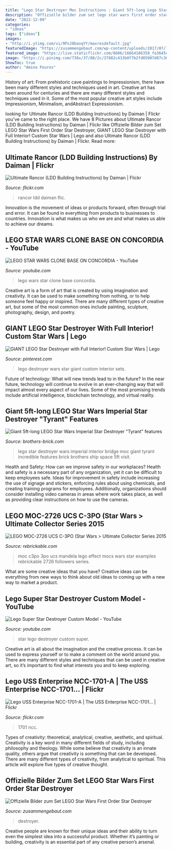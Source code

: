 ```yaml
---
title: "Lego Star Destroyer Moc Instructions : Giant 5ft-long Lego Star Wars Imperial Star Destroyer &quot;tyrant&quot; Features"
description: "Offizielle bilder zum set lego star wars first order star destroyer"
date: "2022-12-09"
categories:
- "ideas"
tags: ["ideas"]
images:
- "http://i.ytimg.com/vi/9PxJ8booqYY/maxresdefault.jpg"
featuredImage: "https://zusammengebaut.com/wp-content/uploads/2017/07/lego-star-wars-first-order-star-destroyer-75190-box-2017-1024x683.jpg"
featured_image: "https://live.staticflickr.com/8606/16664186358_fa3645e450_b.jpg"
image: "https://i.pinimg.com/736x/37/88/2c/37882c433b8f7b2fd05907d87c364f58.jpg"
ShowToc: true
author: "Amina Pouros"
---
```



History of art: From prehistoric cave paintings to Impressionism, there have been many different styles and techniques used in art.
Creative art has been around for centuries and there are many different styles and techniques used in it. Some of the most popular creative art styles include Impressionism, Minimalism, andAbstract Expressionism.

	

		
looking for Ultimate Rancor (LDD Building Instructions) by Daiman | Flickr you've came to the right place. We have 8 Pictures about Ultimate Rancor (LDD Building Instructions) by Daiman | Flickr like Offizielle Bilder zum Set LEGO Star Wars First Order Star Destroyer, GIANT LEGO Star Destroyer with Full Interior! Custom Star Wars | Lego and also Ultimate Rancor (LDD Building Instructions) by Daiman | Flickr. Read more:
		
    
## Ultimate Rancor (LDD Building Instructions) By Daiman | Flickr

<img loading=lazy src="https://live.staticflickr.com/8606/16664186358_fa3645e450_b.jpg" onerror="this.onerror=null;this.src='https://tse1.mm.bing.net/th?id=OIP.1Wttl7IDYARMghhhdyRheQHaGL&amp;pid=15.1';" alt="Ultimate Rancor (LDD Building Instructions) by Daiman | Flickr">

_Source: flickr.com_

>rancor ldd daiman flic. 

	

Innovation is the movement of ideas or products forward, often through trial and error. It can be found in everything from products to businesses to countries. Innovation is what makes us who we are and what makes us able to achieve our dreams.

    
## LEGO STAR WARS CLONE BASE ON CONCORDIA - YouTube

<img loading=lazy src="http://i.ytimg.com/vi/J96TF4k3BKs/maxresdefault.jpg" onerror="this.onerror=null;this.src='https://tse3.mm.bing.net/th?id=OIP.C23gH1DZM37nfJu677UfAgHaEK&amp;pid=15.1';" alt="LEGO STAR WARS CLONE BASE ON CONCORDIA - YouTube">

_Source: youtube.com_

>lego wars star clone base concordia. 

	

Creative art is a form of art that is created by using imagination and creativity. It can be used to make something from nothing, or to help someone feel happy or inspired. There are many different types of creative art, but some of the most common ones include painting, sculpture, photography, design, and poetry.

    
## GIANT LEGO Star Destroyer With Full Interior! Custom Star Wars | Lego

<img loading=lazy src="https://i.pinimg.com/736x/37/88/2c/37882c433b8f7b2fd05907d87c364f58.jpg" onerror="this.onerror=null;this.src='https://tse3.mm.bing.net/th?id=OIP.meOqxa1gSvsGmZvDLG5rMQHaEK&amp;pid=15.1';" alt="GIANT LEGO Star Destroyer with Full Interior! Custom Star Wars | Lego">

_Source: pinterest.com_

>lego destroyer wars star giant custom interior sets. 

	

Future of technology: What will new trends lead to in the future?
In the near future, technology will continue to evolve in an ever-changing way that will impact almost every aspect of our lives. Some of the most promising trends include artificial intelligence, blockchain technology, and virtual reality.

    
## Giant 5ft-long LEGO Star Wars Imperial Star Destroyer &quot;Tyrant&quot; Features

<img loading=lazy src="https://farm2.staticflickr.com/1564/25535951640_fba10ee26f_z.jpg" onerror="this.onerror=null;this.src='https://tse3.mm.bing.net/th?id=OIP.aRyzjsLurnh9S1bC2ojKFwHaJ6&amp;pid=15.1';" alt="Giant 5ft-long LEGO Star Wars Imperial Star Destroyer &quot;Tyrant&quot; features">

_Source: brothers-brick.com_

>lego star destroyer wars imperial interior bridge moc giant tyrant incredible features brick brothers ship space 5ft visit. 

	

Health and Safety: How can we improve safety in our workplaces?
Health and safety is a necessary part of any organization, yet it can be difficult to keep employees safe. Ideas for improvement in safety include increasing the use of signage and stickers, enforcing rules about using chemicals, and creating training programs for employees. Additionally, organizations should consider installing video cameras in areas where work takes place, as well as providing clear instructions on how to use the cameras.

    
## LEGO MOC-2726 UCS C-3PO (Star Wars &gt; Ultimate Collector Series 2015

<img loading=lazy src="https://cdn.rebrickable.com/media/thumbs/mocs/moc-2726.jpg/1000x800.jpg?1558842706.988657" onerror="this.onerror=null;this.src='https://tse4.mm.bing.net/th?id=OIP.eHZ8Gwdw1_5cVnmuDc4_HgHaL_&amp;pid=15.1';" alt="LEGO MOC-2726 UCS C-3PO (Star Wars &gt; Ultimate Collector Series 2015">

_Source: rebrickable.com_

>moc c3po 3po ucs mandela lego effect mocs wars star examples rebrickable 2726 followers series. 

	

What are some creative ideas that you have?
Creative ideas can be everything from new ways to think about old ideas to coming up with a new way to market a product.

    
## Lego Super Star Destroyer Custom Model - YouTube

<img loading=lazy src="http://i.ytimg.com/vi/9PxJ8booqYY/maxresdefault.jpg" onerror="this.onerror=null;this.src='https://tse1.mm.bing.net/th?id=OIP.NkruCaDejSG0z58oSkvGxAHaEK&amp;pid=15.1';" alt="Lego Super Star Destroyer Custom Model - YouTube">

_Source: youtube.com_

>star lego destroyer custom super. 

	

Creative art is all about the imagination and the creative process. It can be used to express yourself or to make a comment on the world around you. There are many different styles and techniques that can be used in creative art, so it’s important to find what interests you and to keep exploring.

    
## Lego USS Enterprise NCC-1701-A | The USS Enterprise NCC-1701… | Flickr

<img loading=lazy src="https://live.staticflickr.com/7927/33697909838_b9b00e17d2_b.jpg" onerror="this.onerror=null;this.src='https://tse3.mm.bing.net/th?id=OIP.Z8kRyXjgMW6rYGXFaShh1AHaHa&amp;pid=15.1';" alt="Lego USS Enterprise NCC-1701-A | The USS Enterprise NCC-1701… | Flickr">

_Source: flickr.com_

>1701 ncc. 

	

Types of creativity: theoretical, analytical, creative, aesthetic, and spiritual.
Creativity is a key word in many different fields of study, including philosophy and theology. While some believe that creativity is an innate quality, others argue that creativity is something that can be developed. There are many different types of creativity, from analytical to spiritual. This article will explore five types of creative thought.

    
## Offizielle Bilder Zum Set LEGO Star Wars First Order Star Destroyer

<img loading=lazy src="https://zusammengebaut.com/wp-content/uploads/2017/07/lego-star-wars-first-order-star-destroyer-75190-box-2017-1024x683.jpg" onerror="this.onerror=null;this.src='https://tse1.mm.bing.net/th?id=OIP.9eyc0Na0jj6pajHispAA0wHaE8&amp;pid=15.1';" alt="Offizielle Bilder zum Set LEGO Star Wars First Order Star Destroyer">

_Source: zusammengebaut.com_

>destroyer. 

	

Creative people are known for their unique ideas and their ability to turn even the simplest idea into a successful product. Whether it’s painting or building, creativity is an essential part of any creative person’s arsenal.

